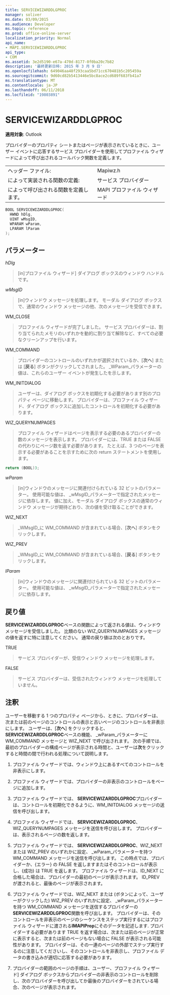 ```yaml
---
title: SERVICEWIZARDDLGPROC
manager: soliver
ms.date: 03/09/2015
ms.audience: Developer
ms.topic: reference
ms.prod: office-online-server
localization_priority: Normal
api_name:
- MAPI.SERVICEWIZARDDLGPROC
api_type:
- COM
ms.assetid: 3e2d5190-e67a-470d-8177-0f0ba20c7b82
description: '最終更新日時: 2015 年 3 月 9 日'
ms.openlocfilehash: 649046aa48f293caa5bd71cc670481b5c205459a
ms.sourcegitcommit: 9d60cd82b5413446e5bc8ace2cd689f683fb41a7
ms.translationtype: MT
ms.contentlocale: ja-JP
ms.lasthandoff: 06/11/2018
ms.locfileid: "19803891"
---
```

# <a name="servicewizarddlgproc"></a>SERVICEWIZARDDLGPROC
 
**適用対象**: Outlook 
  
プロバイダーのプロパティ シートまたはページが表示されているときに、ユーザー イベントに応答するサービス プロバイダーを使用してプロファイル ウィザードによって呼び出されるコールバック関数を定義します。 
  
|||
|:-----|:-----|
|ヘッダー ファイル:  <br/> |Mapiwz.h  <br/> |
|によって実装される関数の定義:  <br/> |サービス プロバイダー  <br/> |
|によって呼び出される関数を定義します。  <br/> |MAPI プロファイル ウィザード  <br/> |
   
```cpp
BOOL SERVICEWIZARDDLGPROC(
  HWND hDlg,
  UINT wMsgID,
  WPARAM wParam,
  LPARAM lParam
);
```

## <a name="parameters"></a>パラメーター

_hDlg_
  
> [in]プロファイル ウィザード] ダイアログ ボックスのウィンドウ ハンドルです。 
    
_wMsgID_
  
> [in]ウィンドウ メッセージを処理します。 モーダル ダイアログ ボックスで、通常のウィンドウ メッセージの他、次のメッセージを受信できます。
    
WM_CLOSE 
  
> プロファイル ウィザードが完了しました。 サービス プロバイダーは、割り当てられたメモリのいずれかを動的に割り当て解除など、すべての必要なクリーンアップを行います。 
    
WM_COMMAND 
  
> プロバイダーのコントロールのいずれかが選択されているか、[**次へ**] または [**戻る**] ボタンがクリックしてされました。 _WParam_パラメーターの値は、これらのユーザー イベントが発生したを示します。 
    
WM_INITDIALOG 
  
> ユーザーは、ダイアログ ボックスを初期化する必要があります別のプロパティ ページに移動します。 プロバイダーは、プロファイル ウィザード、ダイアログ ボックスに追加したコントロールを初期化する必要があります。 
    
WIZ_QUERYNUMPAGES 
  
> プロファイル ウィザードはページを表示する必要のあるプロバイダーの数のメッセージを表示します。 プロバイダーには、TRUE または FALSE の代わりにページ数を返す必要があります。 たとえば、3 つのページを表示する必要があることを示すために次の return ステートメントを使用します。
    
   ```cpp
return (BOOL)3;

   ```

_wParam_
  
> [in]ウィンドウのメッセージに関連付けられている 32 ビットのパラメーター。 使用可能な値は、 _wMsgID_パラメーターで指定されたメッセージに依存します。 値に加え、モーダル ダイアログ ボックスの通常のウィンドウ メッセージが期待どおり、次の値を受け取ることができます。 
    
WIZ_NEXT 
  
> _WMsgID_に WM_COMMAND が含まれている場合、[**次へ**] ボタンをクリックします。 
    
WIZ_PREV 
  
> _WMsgID_に WM_COMMAND が含まれている場合、[**戻る**] ボタンをクリックします。 
    
_lParam_
  
> [in]ウィンドウのメッセージに関連付けられている 32 ビットのパラメーター。 使用可能な値は、 _wMsgID_パラメーターで指定されたメッセージに依存します。 
    
## <a name="return-value"></a>戻り値

**SERVICEWIZARDDLGPROC**ベースの関数によって返される値は、ウィンドウ メッセージを受信しました。 比類のない WIZ_QUERYNUMPAGES メッセージの値を返すに特に注意してください。 通常の戻り値は次のとおりです。 
  
TRUE 
  
> サービス プロバイダーが、受信ウィンドウ メッセージを処理します。 
    
FALSE 
  
> サービス プロバイダーは、受信されたウィンドウ メッセージを処理していません。
    
## <a name="remarks"></a>注釈

ユーザーを移動する 1 つのプロパティ ページから、ときに、プロバイダーは、次または前のページのコントロールの表示と古いページのコントロールを非表示にします。 ユーザーは、[**次へ**] をクリックすると、 **SERVICEWIZARDDLGPROC**ベースの機能、 _wParam_パラメーターに WM_COMMAND メッセージと WIZ_NEXT で呼び出されます。 次の手順では、最初のプロバイダーの構成ページが表示される時間と、ユーザーは**次**をクリックすると時間の間で行われる処理について説明します。 
  
1. プロファイル ウィザードでは、ウィンドウ上にあるすべてのコントロールを非表示にします。 
    
2. プロファイル ウィザードでは、プロバイダーの非表示のコントロールをページに追加します。 
    
3. プロファイル ウィザードでは、 **SERVICEWIZARDDLGPROC**プロバイダーは、コントロールを初期化できるように、WM_INITDIALOG メッセージの送信を呼び出します。 
    
4. プロファイル ウィザードでは、 **SERVICEWIZARDDLGPROC**、WIZ_QUERYNUMPAGES メッセージを送信を呼び出します。 プロバイダーは、表示されるページの数を返します。 
    
5. プロファイル ウィザードでは、 **SERVICEWIZARDDLGPROC**、WIZ_NEXT または WIZ_PREV のいずれかに設定、 _wParam_パラメーターを持つ WM_COMMAND メッセージを送信を呼び出します。 この時点では、プロバイダーか、{エラー} の FALSE を返しますまたはそのコントロールが表示し、{成功} は TRUE を返します。 プロファイル ウィザードは、ID_NEXT に合格した場合は、プロバイダーの最初のページが表示されます。 ID_PREV が渡されると、最後のページが表示されます。 
    
6. プロファイル ウィザードでは、WIZ_NEXT または (ボタンによって、ユーザーがクリックした) WIZ_PREV のいずれかに設定、 _wParam_パラメーターを持つ WM_COMMAND メッセージを送信するプロバイダーの**SERVICEWIZARDDLGPROC**関数を呼び出します。 プロバイダーは、そのコントロールを非表示のページのシーケンスをステップ実行するにはプロファイル ウィザードに渡される**IMAPIProp**にそのデータを記述します. プロバイダーする必要があります TRUE を返す場合は、次または前のページが正常に表示すると、次または前のページもない場合に FALSE が表示される可能性があります。 プロバイダーは、その一連のページの外部でステップ実行するのに注意してくださいし、そのコントロールを非表示し、プロファイル データの書き込みが適切に応答する必要があります。 
    
7. プロバイダーの範囲のページの手順は、ユーザー、プロファイル ウィザード] ダイアログ ボックスからプロバイダーの非表示のコントロールを削除し、次のプロバイダーを呼び出してか最後のプロバイダーをされている場合、次のページが表示されます。 
    

